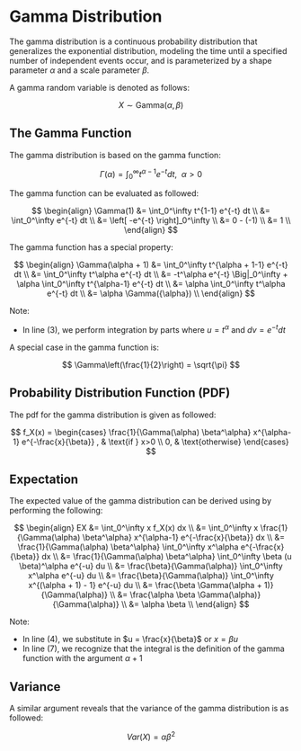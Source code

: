 # Gamma Distribution

The gamma distribution is a continuous probability distribution that generalizes the exponential distribution, modeling the time until a specified number of independent events occur, and is parameterized by a shape parameter $\alpha$ and a scale parameter $\beta$.

A gamma random variable is denoted as follows:

$$ X \sim \text{Gamma}(\alpha, \beta) $$

## The Gamma Function

The gamma distribution is based on the gamma function:

$$ \Gamma(\alpha) = \int_0^\infty t^{\alpha - 1} e^{-t} dt, \ \ \alpha > 0 $$

The gamma function can be evaluated as followed:

$$ 
\begin{align}
\Gamma(1) &= \int_0^\infty t^{1-1} e^{-t} dt \\
&= \int_0^\infty e^{-t} dt \\
&= \left[ -e^{-t} \right]_0^\infty \\
&= 0 - (-1) \\
&= 1 \\
\end{align}
$$

The gamma function has a special property:

$$
\begin{align}
\Gamma(\alpha + 1) &= \int_0^\infty t^{\alpha + 1-1} e^{-t} dt \\
&= \int_0^\infty t^\alpha e^{-t} dt \\
&= -t^\alpha e^{-t} \Big|_0^\infty + \alpha \int_0^\infty t^{\alpha-1} e^{-t} dt \\
&= \alpha \int_0^\infty t^\alpha e^{-t} dt \\
&= \alpha \Gamma({\alpha}) \\
\end{align}
$$

Note: 
- In line (3), we perform integration by parts where $u=t^\alpha$ and $dv=e^{-t} dt$

A special case in the gamma function is:

$$ \Gamma\left(\frac{1}{2}\right) = \sqrt{\pi} $$

## Probability Distribution Function (PDF)

The pdf for the gamma distribution is given as followed:

$$
f_X(x) =
\begin{cases}
\frac{1}{\Gamma(\alpha) \beta^\alpha} x^{\alpha-1} e^{-\frac{x}{\beta}} , & \text{if } x>0 \\
0, & \text{otherwise}
\end{cases}
$$

## Expectation

The expected value of the gamma distribution can be derived using by performing the following:

$$
\begin{align}
EX &= \int_0^\infty x f_X(x) dx \\
&= \int_0^\infty x \frac{1}{\Gamma(\alpha) \beta^\alpha} x^{\alpha-1} e^{-\frac{x}{\beta}} dx \\
&= \frac{1}{\Gamma(\alpha) \beta^\alpha} \int_0^\infty x^\alpha e^{-\frac{x}{\beta}} dx \\
&= \frac{1}{\Gamma(\alpha) \beta^\alpha} \int_0^\infty \beta (u \beta)^\alpha e^{-u} du \\
&= \frac{\beta}{\Gamma(\alpha)} \int_0^\infty x^\alpha e^{-u} du \\
&= \frac{\beta}{\Gamma(\alpha)} \int_0^\infty x^{(\alpha + 1) - 1} e^{-u} du \\
&= \frac{\beta \Gamma(\alpha + 1)}{\Gamma(\alpha)} \\
&= \frac{\alpha \beta \Gamma(\alpha)}{\Gamma(\alpha)} \\
&= \alpha \beta \\
\end{align}
$$

Note:
- In line (4), we substitute in $u = \frac{x}{\beta}$ or $x=\beta u$
- In line (7), we recognize that the integral is the definition of the gamma function with the argument $\alpha + 1$

## Variance

A similar argument reveals that the variance of the gamma distribution is as followed:

$$ Var(X) = \alpha \beta^2 $$